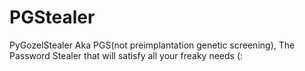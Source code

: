# PGStealer
PyGozelStealer Aka PGS(not preimplantation genetic screening), The Password Stealer that will satisfy all your freaky needs (:
